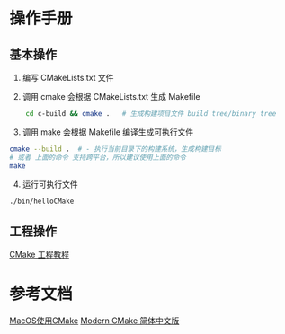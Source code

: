 # 操作手册

## 基本操作

1. 编写 CMakeLists.txt 文件

2. 调用 cmake 会根据 CMakeLists.txt 生成 Makefile

``` bash
    cd c-build && cmake .   # 生成构建项目文件 build tree/binary tree
```

3. 调用 make 会根据 Makefile 编译生成可执行文件

``` bash
cmake --build .  # - 执行当前目录下的构建系统，生成构建目标 
# 或者 上面的命令 支持跨平台，所以建议使用上面的命令
make
```

4. 运行可执行文件

``` bash
./bin/helloCMake
```

## 工程操作
[CMake 工程教程](https://blog.csdn.net/kaizi318/article/details/7721624)

# 参考文档

[MacOS使用CMake](https://zhuanlan.zhihu.com/p/571647419)
[Modern CMake 简体中文版](https://modern-cmake-cn.github.io/Modern-CMake-zh_CN/)
